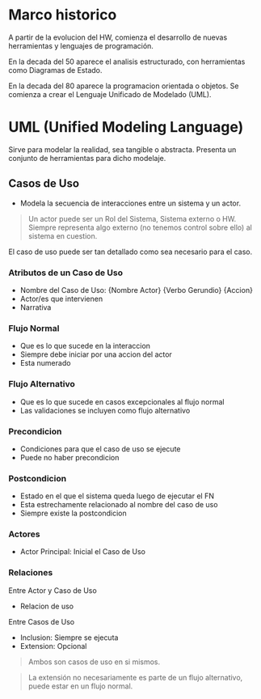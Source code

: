 # Marco historico

A partir de la evolucion del HW, comienza el desarrollo
de nuevas herramientas y lenguajes de programación.

En la decada del 50 aparece el analisis estructurado, con herramientas como
Diagramas de Estado.

En la decada del 80 aparece la programacion orientada o objetos.
Se comienza a crear el Lenguaje Unificado de Modelado (UML).

# UML (Unified Modeling Language)

Sirve para modelar la realidad, sea tangible o abstracta.
Presenta un conjunto de herramientas para dicho modelaje.

## Casos de Uso

* Modela la secuencia de interacciones entre un sistema y un actor.

> Un actor puede ser un Rol del Sistema, Sistema externo o HW.
> Siempre representa algo externo (no tenemos control sobre ello)
> al sistema en cuestion.

El caso de uso puede ser tan detallado como sea necesario para el caso.

### Atributos de un Caso de Uso

* Nombre del Caso de Uso: {Nombre Actor} {Verbo Gerundio} {Accion}
* Actor/es que intervienen
* Narrativa

### Flujo Normal

* Que es lo que sucede en la interaccion
* Siempre debe iniciar por una accion del actor
* Esta numerado

### Flujo Alternativo

* Que es lo que sucede en casos excepcionales al flujo normal
* Las validaciones se incluyen como flujo alternativo

### Precondicion

* Condiciones para que el caso de uso se ejecute
* Puede no haber precondicion

### Postcondicion

* Estado en el que el sistema queda luego de ejecutar el FN
* Esta estrechamente relacionado al nombre del caso de uso
* Siempre existe la postcondicion

### Actores

* Actor Principal: Inicial el Caso de Uso

### Relaciones

Entre Actor y Caso de Uso
* Relacion de uso

Entre Casos de Uso
* Inclusion: Siempre se ejecuta
* Extension: Opcional

> Ambos son casos de uso en si mismos.

> La extensión no necesariamente es parte de un flujo alternativo,
> puede estar en un flujo normal.
